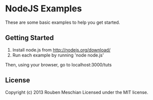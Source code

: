 # NodeJS Examples
These are some basic examples to help you get started.

## Getting Started
1. Install node.js from http://nodejs.org/download/
2. Run each example by running 'node node<num>.js'

Then, using your browser, go to localhost:3000/tuts

## License
Copyright (c) 2013 Rouben Meschian
Licensed under the MIT license.
